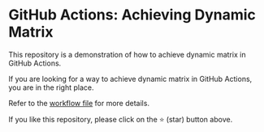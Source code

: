 # GitHub Actions: Achieving Dynamic Matrix

This repository is a demonstration of how to achieve dynamic matrix in GitHub Actions.

If you are looking for a way to achieve dynamic matrix in GitHub Actions, you are in the right place.

Refer to the [workflow file](.github/workflows/dynamic-sample.yaml) for more details.

If you like this repository, please click on the ⭐️ (star) button above.
